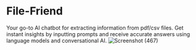 
# File-Friend
Your go-to AI chatbot for extracting information from pdf/csv files. Get instant insights by inputting prompts and receive accurate answers using language models and conversational AI.
![Screenshot (467)](https://github.com/prerna-rn/File-Friend/assets/97434896/ce67cc19-2694-4478-a2eb-111cbaeeb7eb)

